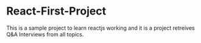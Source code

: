 # React-First-Project

This is a sample project to learn reactjs working and it is a project retreives Q&A Interviews from all topics.